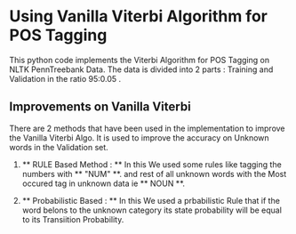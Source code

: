 # Using Vanilla Viterbi Algorithm for POS Tagging

This python code implements the Viterbi Algorithm for POS Tagging on NLTK PennTreebank Data.
The data is divided into 2 parts  : Training and Validation in the ratio 95:0.05 .

## Improvements on Vanilla Viterbi

There are 2 methods that have been used in the implementation to improve the Vanilla Viterbi Algo.
It is used to improve the accuracy on Unknown words in the Validation set.

1. ** RULE Based Method : ** In this We used some rules like tagging the numbers with ** "NUM" **.
and rest of all unknown words with the Most occured tag in unknown data ie  ** NOUN **.

2. ** Probabilistic Based : ** In this We used a prbabilistic Rule that if the word belons to the unknown category
its state probability will be equal to its Transiition Probability.